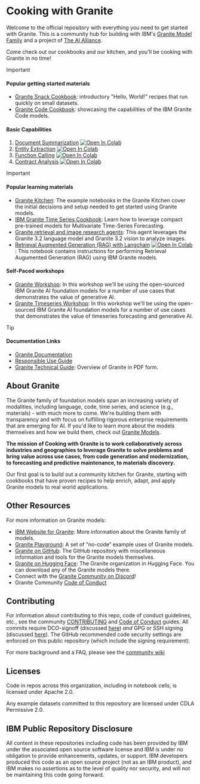 # Cooking with Granite

Welcome to the official repository with everything you need to get started with Granite. This is a community hub for building with IBM's [Granite Model Family](https://www.ibm.com/granite) and a project of [The AI Alliance](https://thealliance.ai/).

Come check out our cookbooks and our kitchen, and you'll be cooking with Granite in no time!

> [!IMPORTANT]

#### Popular getting started materials

* [Granite Snack Cookbook](https://github.com/ibm-granite-community/granite-snack-cookbook): introductory "Hello, World!" recipes that run quickly on small datasets.
* [Granite Code Cookbook](https://github.com/ibm-granite-community/granite-code-cookbook): showcasing the capabilities of the IBM Granite Code models.

#### Basic Capabilities

1. [Document Summarization](/recipes/Summarize/Summarize.ipynb)
   <a target="_blank" href="https://colab.research.google.com/github/ibm-granite-community/granite-snack-cookbook/blob/main/recipes/Summarize/Summarize.ipynb">
   <img src="https://colab.research.google.com/assets/colab-badge.svg" alt="Open In Colab"/>
   </a>
1. [Entity Extraction](recipes/Entity-Extraction/entity_extraction.ipynb)
   <a target="_blank" href="https://colab.research.google.com/github/ibm-granite-community/granite-snack-cookbook/blob/main/recipes/Entity-Extraction/entity_extraction.ipynb">
   <img src="https://colab.research.google.com/assets/colab-badge.svg" alt="Open In Colab"/>
   </a>
1. [Function Calling](recipes/Function-Calling/Function_Calling.ipynb)
   <a target="_blank" href="https://colab.research.google.com/github/ibm-granite-community/granite-snack-cookbook/blob/main/recipes/Function-Calling/Function_Calling.ipynb">
   <img src="https://colab.research.google.com/assets/colab-badge.svg" alt="Open In Colab"/>
   </a>
1. [Contract Analysis](recipes/Contract-Analysis/Granite_Recipes_Contracts_Analysis.ipynb)
   <a target="_blank" href="https://colab.research.google.com/github/ibm-granite-community/granite-snack-cookbook/blob/main/recipes/Contract-Analysis/Granite_Recipes_Contracts_Analysis.ipynb">
   <img src="https://colab.research.google.com/assets/colab-badge.svg" alt="Open In Colab"/>
   </a>

> [!IMPORTANT]

#### Popular learning materials

* [Granite Kitchen](https://github.com/ibm-granite-community/granite-kitchen): The example notebooks in the Granite Kitchen cover the initial decisions and setup needed to get started using Granite models.
* [IBM Granite Time Series Cookbook](https://github.com/ibm-granite-community/granite-timeseries-cookbook): Learn how to leverage  compact pre-trained models for Multivariate Time-Series Forecasting.
* [Granite retrieval and image research agents](https://github.com/ibm-granite-community/granite-retrieval-agent): This agent leverages the Granite 3.2 language model and Granite 3.2 vision to analyze images.
* [Retrieval Augmented Generation (RAG) with Langchain](/recipes/RAG/RAG_with_Langchain.ipynb)
   <a target="_blank" href="https://colab.research.google.com/github/ibm-granite-community/granite-snack-cookbook/blob/main/recipes/RAG/RAG_with_Langchain.ipynb">
   <img src="https://colab.research.google.com/assets/colab-badge.svg" alt="Open In Colab"/>
   </a>: This notebook contains instructions for performing Retrieval Augumented Generation (RAG) using IBM Granite models.

#### Self-Paced workshops

* [Granite Workshop](https://ibm.github.io/granite-workshop/): In this workshop we'll be using the open-sourced IBM Granite AI foundation models for a number of use cases that demonstrates the value of generative AI.
* [Granite Timeseries Workshop](https://ibm-granite-community.github.io/granite-timeseries-workshop/): In this workshop we'll be using the open-sourced IBM Granite AI foundation models for a number of use cases that demonstrates the value of timeseries forecasting and generative AI.

> [!TIP]

#### Documentation Links

* [Granite Documentation](https://www.ibm.com/granite/docs/models/granite/)
* [Responsible Use Guide](https://www.ibm.com/granite/docs/resources/responsible-use-guide.pdf)
* [Granite Technical Guide](https://github.com/ibm-granite-community/documentation/blob/main/IBM%20Granite%20Technical%20Guide.pdf): Overview of Granite in PDF form.

## About Granite

The Granite family of foundation models span an increasing variety of modalities, including language, code, time series, and science (e.g., materials) - with much more to come. We're building them with transparency and with focus on fulfilling rigorous enterprise requirements that are emerging for AI. If you'd like to learn more about the models themselves and how we build them, check out [Granite Models](https://github.com/ibm-granite).

**The mission of Cooking with Granite is to work collaboratively across industries and geographies to leverage Granite to solve problems and bring value across use cases, from code generation and modernization, to forecasting and predictive maintenance, to materials discovery.**

Our first goal is to build out a community kitchen for Granite, starting with cookbooks that have proven recipes to help enrich, adapt, and apply Granite models to real world applications.

## Other Resources

For more information on Granite models:

* [IBM Website for Granite](https://www.ibm.com/granite): More information about the Granite family of models.
* [Granite Playground](https://www.ibm.com/granite/playground/): A set of &ldquo;no-code&rdquo; example uses of Granite models.
* [Granite on GitHub](https://github.com/ibm-granite): The GitHub repository with miscellaneous information and tools for the Granite models themselves.
* [Granite on Hugging Face](https://huggingface.co/ibm-granite): The Granite organization in Hugging Face. You can download any of the Granite models there.
* Connect with the [Granite Community on Discord](https://discord.com/invite/GgDyu9jBKw)!
* Granite Community [Code of Conduct](https://github.com/ibm-granite-community/community/blob/main/CODE_OF_CONDUCT.md)

## Contributing

For information about contributing to this repo, code of conduct guidelines, etc., see the community [CONTRIBUTING](https://github.com/ibm-granite-community/community/blob/main/CONTRIBUTING.md) and [Code of Conduct](https://github.com/ibm-granite-community/community/blob/main/CODE_OF_CONDUCT.md) guides.  All commits require DCO-signoff (discussed [here](https://github.com/ibm-granite-community/community/blob/main/CONTRIBUTING.md#developer-certificate-of-origin-1)) _and_ GPG or SSH signing (discussed [here](https://github.com/ibm-granite-community/community/blob/main/CONTRIBUTING.md#signing-commits)).  The GitHub recommended code security settings are enforced on this public repository (which include the signing requirement).

For more background and a FAQ, please see the [community wiki](https://github.com/ibm-granite-community/community/wiki)

## Licenses

Code in repos across this organization, including in notebook cells, is licensed under Apache 2.0.

Any example datasets committed to this repository are licensed under CDLA Permissive 2.0.

## IBM Public Repository Disclosure

All content in these repositories including code has been provided by IBM under the associated open source software license and IBM is under no obligation to provide enhancements, updates, or support. IBM developers produced this code as an open source project (not as an IBM product), and IBM makes no assertions as to the level of quality nor security, and will not be maintaining this code going forward.
